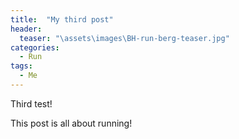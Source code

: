 ```yaml
---
title:  "My third post"
header:
  teaser: "\assets\images\BH-run-berg-teaser.jpg"
categories: 
  - Run
tags:
  - Me
---
```


Third test!

This post is all about running!
